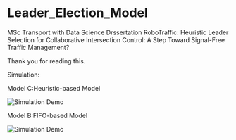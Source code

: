 # Leader_Election_Model
MSc Transport with Data Science Drssertation
RoboTraffic: Heuristic Leader Selection for Collaborative Intersection Control: A Step Toward Signal-Free Traffic Management?

Thank you for reading this. 

Simulation: 

Model C:Heuristic-based Model

![Simulation Demo](assets/h_demo.gif)


Model B:FIFO-based Model

![Simulation Demo](assets/FIFO_demo.gif)

